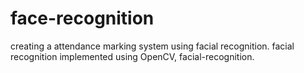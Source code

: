 # face-recognition
creating a attendance marking system using facial recognition.
facial recognition implemented using OpenCV, facial-recognition.
